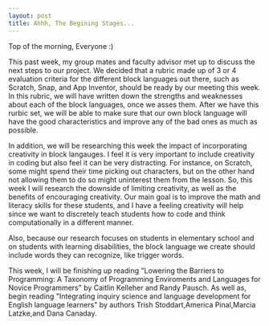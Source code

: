 ```yaml
---
layout: post
title: Ahhh, The Begining Stages...
---
```


Top of the morning, Everyone :) 

This past week, my group mates and faculty advisor met up to discuss the next steps to our project. We decided that a rubric made up of 3 or 4 evaluation criteria for the different block languages out there, such as Scratch, Snap, and App Inventor, should be ready by our meeting this week. In this rubric, we will have written down the strengths and weaknesses about each of the block languages, once we asses them. After we have this rurbic set, we will be able to make sure that our own block language will have the good characteristics and improve any of the bad ones as much as possible. 

In addition, we will be researching this week the impact of incorporating creativity in block langauges. I feel it is very important to include creativity in coding but also feel it can be very distracting. For instance, on Scratch, some might spend their time picking out characters, but on the other hand not allowing them to do so might uninterest them from the lesson. So, this week I will research the downside of limiting creativity, as well as the benefits of encouraging creativity. Our main goal is to improve the math and literacy skills for these students, and I have a feeling creativity will help since we want to discretely teach students how to code and think computationally in a different manner. 

Also, because our research focuses on students in elementary school and on students with learning disabilities, the block language we create should include words they can recognize, like trigger words. 

This week, I will be finishing up reading "Lowering the Barriers to Programming: A Taxonomy of Programming Enviroments and Languages for Novice Programmers" by Caitlin Kelleher and Randy Pausch. As well as, begin reading "Integrating inquiry science and language development for English language learners" by authors Trish Stoddart,America Pinal,Marcia Latzke,and Dana Canaday. 









